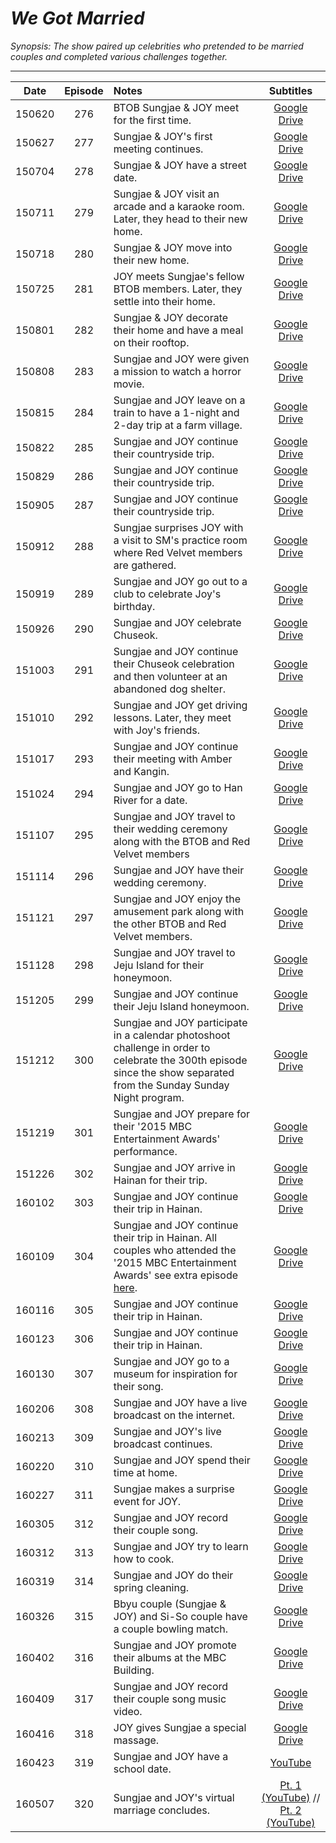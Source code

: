 # _We Got Married_

_Synopsis: The show paired up celebrities who pretended to be married couples and completed various challenges together._

___


| **Date** | **Episode** | **Notes**                                                                                                                                                                                                |                                             **Subtitles**                                              |
|:--------:|:-----------:|:---------------------------------------------------------------------------------------------------------------------------------------------------------------------------------------------------------|:------------------------------------------------------------------------------------------------------:|
|  150620  |     276     | BTOB Sungjae & JOY meet for the first time.                                                                                                                                                              |             [Google Drive](https://drive.google.com/open?id=0B_tar27mpvQTNkIxemRyeVNWMDQ)              |
|  150627  |     277     | Sungjae & JOY's first meeting continues.                                                                                                                                                                 |           [Google Drive](https://drive.google.com/open?id=1FfgGKQ0ulG7SmX9uwd_BMpjUJa4qyFyu)           |
|  150704  |     278     | Sungjae & JOY have a street date.                                                                                                                                                                        |           [Google Drive](https://drive.google.com/open?id=1GB9FbKV_iuTPu2XqabrF-GifQg4IZjMT)           |
|  150711  |     279     | Sungjae & JOY visit an arcade and a karaoke room. Later, they head to their new home.                                                                                                                    |             [Google Drive](https://drive.google.com/open?id=0B_tar27mpvQTMkRhOHdDczJFTnc)              |
|  150718  |     280     | Sungjae & JOY move into their new home.                                                                                                                                                                  |             [Google Drive](https://drive.google.com/open?id=0B_tar27mpvQTTkxvSlVLUHlQVFU)              |
|  150725  |     281     | JOY meets Sungjae's fellow BTOB members. Later, they settle into their home.                                                                                                                             |           [Google Drive](https://drive.google.com/open?id=19l_xPAkLTyGolQ_MAbWCUNtDUXxNAS31)           |
|  150801  |     282     | Sungjae & JOY decorate their home and have a meal on their rooftop.                                                                                                                                      |             [Google Drive](https://drive.google.com/open?id=0B_tar27mpvQTVGhnY3JfeDVUZDg)              |
|  150808  |     283     | Sungjae and JOY were given a mission to watch a horror movie.                                                                                                                                            |             [Google Drive](https://drive.google.com/open?id=0B_tar27mpvQTY0kwTXZWRzhhZlU)              |
|  150815  |     284     | Sungjae and JOY leave on a train to have a 1-night and 2-day trip at a farm village.                                                                                                                     |             [Google Drive](https://drive.google.com/open?id=0B_tar27mpvQTNnc0YVZhMUVUYUU)              |
|  150822  |     285     | Sungjae and JOY continue their countryside trip.                                                                                                                                                         |             [Google Drive](https://drive.google.com/open?id=0B_tar27mpvQTaFVxNkQxZDAwWDA)              |
|  150829  |     286     | Sungjae and JOY continue their countryside trip.                                                                                                                                                         |             [Google Drive](https://drive.google.com/open?id=0B_tar27mpvQTYUF3TTBrYTdNNTg)              |
|  150905  |     287     | Sungjae and JOY continue their countryside trip.                                                                                                                                                         |             [Google Drive](https://drive.google.com/open?id=0B_tar27mpvQTVGhFYjYwS1hac2M)              |
|  150912  |     288     | Sungjae surprises JOY with a visit to SM's practice room where Red Velvet members are gathered.                                                                                                          |           [Google Drive](https://drive.google.com/open?id=1Ov4A0TyMSB3ZZTcjBFSVIAUgACnEEodc)           |
|  150919  |     289     | Sungjae and JOY go out to a club to celebrate Joy's birthday.                                                                                                                                            |           [Google Drive](https://drive.google.com/open?id=15samqgrkSfQw2SprUSSLUJ9LXMSWgdYB)           |
|  150926  |     290     | Sungjae and JOY celebrate Chuseok.                                                                                                                                                                       |           [Google Drive](https://drive.google.com/open?id=13956c6_Eo_8QHb2wlv-5AB8rXYZVT40I)           |
|  151003  |     291     | Sungjae and JOY continue their Chuseok celebration and then volunteer at an abandoned dog shelter.                                                                                                       |           [Google Drive](https://drive.google.com/open?id=1_-jGn_5tGwBswvHMow9bqNDN0p7WYLvd)           |
|  151010  |     292     | Sungjae and JOY get driving lessons. Later, they meet with Joy's friends.                                                                                                                                |           [Google Drive](https://drive.google.com/open?id=1ghRoFBTuJQZitr5K8I36pCdoY7H1poqv)           |
|  151017  |     293     | Sungjae and JOY continue their meeting with Amber and Kangin.                                                                                                                                            |           [Google Drive](https://drive.google.com/open?id=1ado7ANy5J4MewbTv-WlTTEJIE0NnuwsY)           |
|  151024  |     294     | Sungjae and JOY go to Han River for a date.                                                                                                                                                              |           [Google Drive](https://drive.google.com/open?id=1P9ZtzOnnyv_kRTRvTa_hTgELWTTsikIl)           |
|  151107  |     295     | Sungjae and JOY travel to their wedding ceremony along with the BTOB and Red Velvet members                                                                                                              |           [Google Drive](https://drive.google.com/open?id=1u7WKU_27VenSv2SwkInMYMwD87Pc_jcG)           |
|  151114  |     296     | Sungjae and JOY have their wedding ceremony.                                                                                                                                                             |           [Google Drive](https://drive.google.com/open?id=19HDFN37OB5w-ewxQeslemKKZ8lYbxVY5)           |
|  151121  |     297     | Sungjae and JOY enjoy the amusement park along with the other BTOB and Red Velvet members.                                                                                                               |           [Google Drive](https://drive.google.com/open?id=1_epVbw64MREoLVW-U3sokIKhIdH3Pvdz)           |
|  151128  |     298     | Sungjae and JOY travel to Jeju Island for their honeymoon.                                                                                                                                               |           [Google Drive](https://drive.google.com/open?id=1hvEmGvrvkN4si8thgtiDXOYJI4zONE1m)           |
|  151205  |     299     | Sungjae and JOY continue their Jeju Island honeymoon.                                                                                                                                                    |           [Google Drive](https://drive.google.com/open?id=1b9Gb81eidWG2APpN5ugzK-wGVLHrDgZy)           |
|  151212  |     300     | Sungjae and JOY participate in a calendar photoshoot challenge in order to celebrate the 300th episode since the show separated from the Sunday Sunday Night program.                                    |           [Google Drive](https://drive.google.com/open?id=1jiptjmsSeUIXQBYs9D4Hm4ouyGKqyUl0)           |
|  151219  |     301     | Sungjae and JOY prepare for their '2015 MBC Entertainment Awards' performance.                                                                                                                           |           [Google Drive](https://drive.google.com/open?id=1TiJvdLZIWjMZmH-LTNgI9mllO1Kp51F6)           |
|  151226  |     302     | Sungjae and JOY arrive in Hainan for their trip.                                                                                                                                                         |           [Google Drive](https://drive.google.com/open?id=1nBM-8xU8euNOCgEXuzW9hwqt4pUE9GOQ)           |
|  160102  |     303     | Sungjae and JOY continue their trip in Hainan.                                                                                                                                                           |           [Google Drive](https://drive.google.com/open?id=1wDSE1DLgX8TGgu4Yoyw0paXb-E2hhbGG)           |
|  160109  |     304     | Sungjae and JOY continue their trip in Hainan. All couples who attended the '2015 MBC Entertainment Awards' see extra episode [here](https://drive.google.com/file/d/0B_tar27mpvQTNTRJOUJKUnN5Y28/view). |           [Google Drive](https://drive.google.com/open?id=1FEvHQvYELWjxkbuTcahjisbwQLt85XlJ)           |
|  160116  |     305     | Sungjae and JOY continue their trip in Hainan.                                                                                                                                                           |           [Google Drive](https://drive.google.com/open?id=1g95SCd56WcbCxa8ZvnChOlDOEnP4NQdb)           |
|  160123  |     306     | Sungjae and JOY continue their trip in Hainan.                                                                                                                                                           |           [Google Drive](https://drive.google.com/open?id=1oTe8TKQyPeFfP_XIC1UtCjsg7rS98DiZ)           |
|  160130  |     307     | Sungjae and JOY go to a museum for inspiration for their song.                                                                                                                                           |           [Google Drive](https://drive.google.com/open?id=1zv3UU20-yTgc-ImlBmG524Ghnegk6f92)           |
|  160206  |     308     | Sungjae and JOY have a live broadcast on the internet.                                                                                                                                                   |           [Google Drive](https://drive.google.com/open?id=17-xMZgAjoDpBbuCTXiy3Uf7g_nizzX5s)           |
|  160213  |     309     | Sungjae and JOY's live broadcast continues.                                                                                                                                                              |           [Google Drive](https://drive.google.com/open?id=1RT_MfpwPSbBL8txCtFrcW6iU_eO-IeW2)           |
|  160220  |     310     | Sungjae and JOY spend their time at home.                                                                                                                                                                |           [Google Drive](https://drive.google.com/open?id=157ydbbofNcjnRqP7lvRNVlxEXRkXqfg_)           |
|  160227  |     311     | Sungjae makes a surprise event for JOY.                                                                                                                                                                  |     [Google Drive](https://drive.google.com/file/d/0B_tar27mpvQTbHIzanVwWlpBdEE/view?usp=sharing)      |
|  160305  |     312     | Sungjae and JOY record their couple song.                                                                                                                                                                |     [Google Drive](https://drive.google.com/file/d/0B_tar27mpvQTMGJNaUlRd0JwTEE/view?usp=sharing)      |
|  160312  |     313     | Sungjae and JOY try to learn how to cook.                                                                                                                                                                |     [Google Drive](https://drive.google.com/file/d/0B_tar27mpvQTa01PQTZ6M2N4Q2M/view?usp=sharing)      |
|  160319  |     314     | Sungjae and JOY do their spring cleaning.                                                                                                                                                                |     [Google Drive](https://drive.google.com/file/d/0B_tar27mpvQTQlEwRE5zNnYxNUU/view?usp=sharing)      |
|  160326  |     315     | Bbyu couple (Sungjae & JOY) and Si-So couple have a couple bowling match.                                                                                                                                |     [Google Drive](https://drive.google.com/file/d/0B_tar27mpvQTNU10LTk1SHc2LU0/view?usp=sharing)      |
|  160402  |     316     | Sungjae and JOY promote their albums at the MBC Building.                                                                                                                                                |     [Google Drive](https://drive.google.com/file/d/0B_tar27mpvQTOW1jX3AwNE9IczQ/view?usp=sharing)      |
|  160409  |     317     | Sungjae and JOY record their couple song music video.                                                                                                                                                    |     [Google Drive](https://drive.google.com/file/d/0B_tar27mpvQTeW1YTDZaZjRwWWM/view?usp=sharing)      |
|  160416  |     318     | JOY gives Sungjae a special massage.                                                                                                                                                                     |           [Google Drive](https://drive.google.com/file/d/0B_tar27mpvQTMXRWVG1GS041RTQ/view)            |
|  160423  |     319     | Sungjae and JOY have a school date.                                                                                                                                                                      |                                [YouTube](https://youtu.be/D5Jlobn0b3w)                                 |
|  160507  |     320     | Sungjae and JOY's virtual marriage concludes.                                                                                                                                                            | [Pt. 1 \(YouTube\)](https://youtu.be/UTcfooRgFZQ) // [Pt. 2 \(YouTube\)](https://youtu.be/ZMd8D-s5gqE) |
